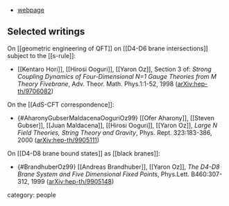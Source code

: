 
* [webpage](http://www2.tau.ac.il/Person/exact/physics/researcher.asp?id=agklghgle)

## Selected writings

On [[geometric engineering of QFT]] on [[D4-D6 brane intersections]] subject to the [[s-rule]]:

* [[Kentaro Hori]], [[Hirosi Ooguri]], [[Yaron Oz]], Section 3 of: _Strong Coupling Dynamics of Four-Dimensional N=1 Gauge Theories from M Theory Fivebrane_, Adv. Theor. Math. Phys.1:1-52, 1998 ([arXiv:hep-th/9706082](https://arxiv.org/abs/hep-th/9706082))


On the [[AdS-CFT correspondence]]:

* {#AharonyGubserMaldacenaOoguriOz99} [[Ofer Aharony]], [[Steven Gubser]], [[Juan Maldacena]], [[Hirosi Ooguri]], [[Yaron Oz]], _Large $N$ Field Theories, String Theory and Gravity_, Phys. Rept. 323:183-386, 2000 ([arXiv:hep-th/9905111](http://arxiv.org/abs/hep-th/9905111))


On [[D4-D8 brane bound states]] as [[black branes]]:

* {#BrandhuberOz99} [[Andreas Brandhuber]], [[Yaron Oz]], _The D4-D8 Brane System and Five Dimensional Fixed Points_, Phys.Lett. B460:307-312, 1999 ([arXiv:hep-th/9905148](https://arxiv.org/abs/hep-th/9905148))


category: people